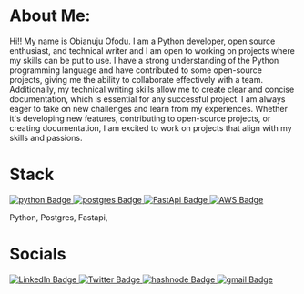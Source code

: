 # About Me:

Hi!! My name is Obianuju Ofodu. I am a Python developer, open source enthusiast, and technical writer and I am open to working on projects where my skills can be put to use. I have a strong understanding of the Python programming language and have contributed to some open-source projects, giving me the ability to collaborate effectively with a team. Additionally, my technical writing skills allow me to create clear and concise documentation, which is essential for any successful project. I am always eager to take on new challenges and learn from my experiences. Whether it's developing new features, contributing to open-source projects, or creating documentation, I am excited to work on projects that align with my skills and passions.

# Stack
  <a href="your-python-URL">
    <img src="https://img.shields.io/badge/python-blue?style=for-the-badge&logo=python&logoColor=yellow" alt="python Badge"/>
  </a>
  <a href="your-postgres-URL">
    <img src="https://img.shields.io/badge/postgres-black?style=for-the-badge&logo=postgres&logoColor=blue" alt="postgres Badge"/>
  </a>
  <a href="your-FastApi-URL">
    <img src="https://img.shields.io/badge/FastApi-white?style=for-the-badge&logo=FastApi&logoColor=green" alt="FastApi Badge"/>
  </a>
  <a href="your-AWS-URL">
    <img src="https://img.shields.io/badge/AWS-red?style=for-the-badge&logo=aws&logoColor=orange" alt="AWS Badge"/>
  </a>
  
Python, Postgres, Fastapi, 
# Socials
<div id="badges">
  <a href="your-linkedin-URL">
    <img src="https://img.shields.io/badge/LinkedIn-blue?style=for-the-badge&logo=linkedin&logoColor=white" alt="LinkedIn Badge"/>
  </a>
  <a href="https://twitter.com/Ujunwaboo">
    <img src="https://img.shields.io/badge/Twitter-blue?style=for-the-badge&logo=twitter&logoColor=white" alt="Twitter Badge"/>
  </a>
  <a href="https://roseford.hashnode.dev/">
    <img src="https://img.shields.io/badge/hashnode-blue?style=for-the-badge&logo=hashnode&logoColor=white" alt="hashnode Badge"/>
  </a>
  <a href="obianujuofodu@gmail.com">
    <img src="https://img.shields.io/badge/gmail-white?style=for-the-badge&logo=linkedin&logoColor=red" alt="gmail Badge"/>
  </a>
</div>
